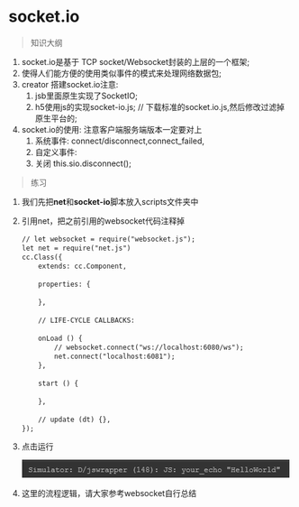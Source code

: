 # socket.io

> 知识大纲
1. socket.io是基于 TCP socket/Websocket封装的上层的一个框架;
2. 使得人们能方便的使用类似事件的模式来处理网络数据包;
3. creator 搭建socket.io注意:
     1. jsb里面原生实现了SocketIO;
     2. h5使用js的实现socket-io.js; // 下载标准的socket.io.js,然后修改过滤掉原生平台的;
4. socket.io的使用: 注意客户端服务端版本一定要对上            
    1. 系统事件: connect/disconnect,connect_failed, 
    2. 自定义事件:
    3. 关闭 this.sio.disconnect();
    
> 练习   
1. 我们先把**net**和**socket-io**脚本放入scripts文件夹中
2. 引用net，把之前引用的websocket代码注释掉
    ```
    // let websocket = require("websocket.js");
    let net = require("net.js")
    cc.Class({
        extends: cc.Component,
    
        properties: {
    
        },
    
        // LIFE-CYCLE CALLBACKS:
    
        onLoad () {
            // websocket.connect("ws://localhost:6080/ws");
            net.connect("localhost:6081");
        },
    
        start () {
    
        },
    
        // update (dt) {},
    });
    
    ```
3. 点击运行
    
    ![](./images/socket-io模拟器运行.png)   
    
4. 这里的流程逻辑，请大家参考websocket自行总结     
